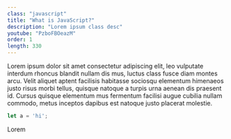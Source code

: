 ```yaml
---
class: "javascript"
title: "What is JavaScript?"
description: "Lorem ipsum class desc"
youtube: "PzboFBOeazM"
order: 1
length: 330
---
```


Lorem ipsum dolor sit amet consectetur adipiscing elit, leo vulputate interdum rhoncus blandit nullam dis mus, luctus class fusce diam montes arcu. Velit aliquet aptent facilisis habitasse sociosqu elementum himenaeos justo risus morbi tellus, quisque natoque a turpis urna aenean dis praesent id. Cursus quisque elementum mus fermentum facilisi augue cubilia nullam commodo, metus inceptos dapibus est natoque justo placerat molestie.

```js
let a = 'hi';
```

Lorem
